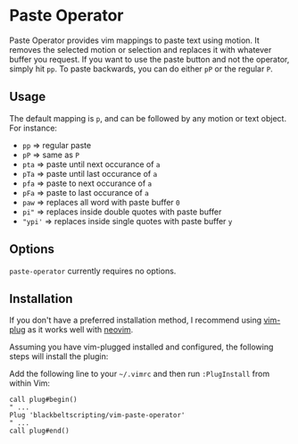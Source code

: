 Paste Operator
==============

Paste Operator provides vim mappings to paste text using motion.  It removes
the selected motion or selection and replaces it with whatever buffer you
request.  If you want to use the paste button and not the operator, simply
hit `pp`. To paste backwards, you can do either `pP` or the regular `P`.

Usage
-----

The default mapping is `p`, and can be followed by any motion or text
object. For instance:

- `pp`    => regular paste
- `pP`    => same as `P`
- `pta`   => paste until next occurance of `a`
- `pTa`   => paste until last occurance of `a`
- `pfa`   => paste to next occurance of `a`
- `pFa`   => paste to last occurance of `a`
- `paw`   => replaces all word with paste buffer `0`
- `pi"`   => replaces inside double quotes with paste buffer
- `"ypi'` => replaces inside single quotes with paste buffer `y`


Options
-------

`paste-operator` currently requires no options.


Installation
------------

If you don't have a preferred installation method, I recommend using
[vim-plug](https://github.com/junegunn/vim-plug) as it works well with
[neovim](https://neovim.io/).

Assuming you have vim-plugged installed and configured, the following steps will
install the plugin:

Add the following line to your `~/.vimrc` and then run `:PlugInstall` from
within Vim:

``` vim
call plug#begin()
" ...
Plug 'blackbeltscripting/vim-paste-operator'
" ...
call plug#end()
```

